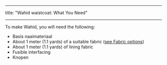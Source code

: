 - - -
title: "Wahid waistcoat: What You Need"
- - -

To make Wahid, you will need the following:

- Basis naaimateriaal
- About 1 meter (1.1 yards) of a suitable fabric ([see Fabric options](/docs/patterns/wahid/fabric))
- About 1 meter (1.1 yards) of lining fabric
- Fusible interfacing
- Knopen
